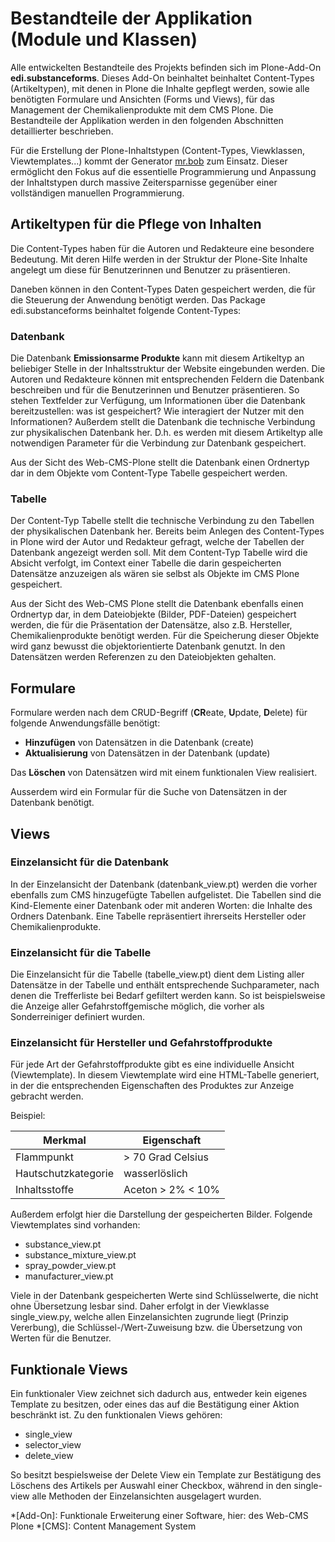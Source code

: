 # Bestandteile der Applikation (Module und Klassen)

Alle entwickelten Bestandteile des Projekts befinden sich im Plone-Add-On 
**edi.substanceforms**. Dieses Add-On beinhaltet beinhaltet Content-Types (Artikeltypen), 
mit denen in Plone die Inhalte gepflegt werden, sowie alle benötigten Formulare und Ansichten 
(Forms und Views), für das Management der Chemikalienprodukte mit dem CMS Plone. Die Bestandteile 
der Applikation werden in den folgenden Abschnitten detaillierter beschrieben.

Für die Erstellung der Plone-Inhaltstypen (Content-Types, Viewklassen, Viewtemplates...) kommt der 
Generator [mr.bob](https://pypi.org/project/mr.bob) zum Einsatz. Dieser ermöglicht den Fokus auf 
die essentielle Programmierung und Anpassung der Inhaltstypen durch massive Zeitersparnisse gegenüber 
einer vollständigen manuellen Programmierung.

## Artikeltypen für die Pflege von Inhalten

Die Content-Types haben für die Autoren und Redakteure eine besondere Bedeutung.
Mit deren Hilfe werden in der Struktur der Plone-Site Inhalte angelegt um diese
für Benutzerinnen und Benutzer zu präsentieren.

Daneben können in den Content-Types Daten gespeichert werden, die für die Steuerung
der Anwendung benötigt werden. Das Package edi.substanceforms beinhaltet folgende
Content-Types:

### Datenbank

Die Datenbank **Emissionsarme Produkte** kann mit diesem Artikeltyp an beliebiger
Stelle in der Inhaltsstruktur der Website eingebunden werden. Die Autoren und Redakteure
können mit entsprechenden Feldern die Datenbank beschreiben und für die Benutzerinnen
und Benutzer präsentieren. So stehen Textfelder zur Verfügung, um Informationen über die Datenbank bereitzustellen: was ist gespeichert? Wie interagiert der Nutzer mit den Informationen? Außerdem stellt die Datenbank die technische Verbindung
zur physikalischen Datenbank her. D.h. es werden mit diesem Artikeltyp alle notwendigen
Parameter für die Verbindung zur Datenbank gespeichert.

Aus der Sicht des Web-CMS-Plone stellt die Datenbank einen Ordnertyp dar in dem Objekte
vom Content-Type Tabelle gespeichert werden.

### Tabelle

Der Content-Typ Tabelle stellt die technische Verbindung zu den Tabellen der physikalischen
Datenbank her. Bereits beim Anlegen des Content-Types in Plone wird der Autor und Redakteur
gefragt, welche der Tabellen der Datenbank angezeigt werden soll. Mit dem Content-Typ Tabelle
wird die Absicht verfolgt, im Context einer Tabelle die darin gespeicherten Datensätze
anzuzeigen als wären sie selbst als Objekte im CMS Plone gespeichert.

Aus der Sicht des Web-CMS Plone stellt die Datenbank ebenfalls einen Ordnertyp dar, in dem
Dateiobjekte (Bilder, PDF-Dateien) gespeichert werden, die für die Präsentation der Datensätze,
also z.B. Hersteller, Chemikalienprodukte benötigt werden. Für die Speicherung dieser Objekte
wird ganz bewusst die objektorientierte Datenbank genutzt. In den Datensätzen werden Referenzen
zu den Dateiobjekten gehalten.

## Formulare

Formulare werden nach dem CRUD-Begriff (**CR**eate, **U**pdate, **D**elete)  für folgende 
Anwendungsfälle benötigt:

- **Hinzufügen** von Datensätzen in die Datenbank (create)
- **Aktualisierung** von Datensätzen in der Datenbank (update)

Das **Löschen** von Datensätzen wird mit einem funktionalen View realisiert.

Ausserdem wird ein Formular für die Suche von Datensätzen in der Datenbank benötigt.

## Views

### Einzelansicht für die Datenbank

In der Einzelansicht der Datenbank (datenbank_view.pt) werden die vorher ebenfalls zum CMS hinzugefügte 
Tabellen aufgelistet. Die Tabellen sind die Kind-Elemente einer Datenbank oder mit anderen Worten: die
Inhalte des Ordners Datenbank. Eine Tabelle repräsentiert ihrerseits Hersteller oder Chemikalienprodukte.

### Einzelansicht für die Tabelle

Die Einzelansicht für die Tabelle (tabelle_view.pt) dient dem Listing aller Datensätze in der Tabelle und 
enthält entsprechende Suchparameter, nach denen die Trefferliste bei Bedarf gefiltert werden kann. So ist 
beispielsweise die Anzeige aller Gefahrstoffgemische möglich, die vorher als Sonderreiniger definiert wurden.

### Einzelansicht für Hersteller und Gefahrstoffprodukte

Für jede Art der Gefahrstoffprodukte gibt es eine individuelle Ansicht (Viewtemplate). In diesem Viewtemplate 
wird eine HTML-Tabelle generiert, in der die entsprechenden Eigenschaften des Produktes zur Anzeige gebracht werden.

Beispiel:

| Merkmal             | Eigenschaft       |
|---------------------|-------------------|
| Flammpunkt          | > 70 Grad Celsius |
| Hautschutzkategorie | wasserlöslich     |
| Inhaltsstoffe       | Aceton > 2% < 10% |


 Außerdem erfolgt hier die Darstellung der gespeicherten Bilder. Folgende Viewtemplates sind vorhanden:

- substance_view.pt
- substance_mixture_view.pt
- spray_powder_view.pt
- manufacturer_view.pt

Viele in der Datenbank gespeicherten Werte sind Schlüsselwerte, die nicht ohne Übersetzung lesbar sind. 
Daher erfolgt in der Viewklasse single_view.py, welche allen Einzelansichten zugrunde liegt (Prinzip Vererbung), 
die Schlüssel-/Wert-Zuweisung bzw. die Übersetzung von Werten für die Benutzer.

## Funktionale Views

Ein funktionaler View zeichnet sich dadurch aus, entweder kein eigenes Template zu besitzen, oder eines 
das auf die Bestätigung einer Aktion beschränkt ist. Zu den funktionalen Views gehören:

- single_view
- selector_view
- delete_view

So besitzt bespielsweise der Delete View ein Template zur Bestätigung des Löschens des Artikels per 
Auswahl einer Checkbox, während in den single-view alle Methoden der Einzelansichten ausgelagert wurden.

*[Add-On]: Funktionale Erweiterung einer Software, hier: des Web-CMS Plone
*[CMS]: Content Management System
